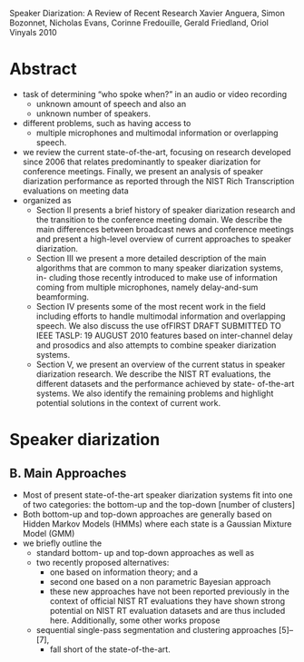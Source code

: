 Speaker Diarization: A Review of Recent Research
Xavier Anguera, Simon Bozonnet, Nicholas Evans, Corinne Fredouille, Gerald Friedland, Oriol Vinyals
2010

# Abstract

* task of determining “who spoke when?” in an audio or video recording 
  * unknown amount of speech and also an 
  * unknown number of speakers.
* different problems, such as having access to 
  * multiple microphones and multimodal information or overlapping speech.
* we review the current state-of-the-art, focusing on research developed since
  2006 that relates predominantly to speaker diarization for conference
  meetings. Finally, we present an analysis of speaker diarization performance
  as reported through the NIST Rich Transcription evaluations on meeting data
* organized as
  * Section II presents a brief history of speaker diarization research and the
    transition to the conference meeting domain.  We describe the main
    differences between broadcast news and conference meetings and present a
    high-level overview of current approaches to speaker diarization. 
  * Section III we present a more detailed description of the main algorithms
    that are common to many speaker diarization systems, in- cluding those
    recently introduced to make use of information coming from multiple
    microphones, namely delay-and-sum beamforming. 
  * Section IV presents some of the most recent work in the field including
    efforts to handle multimodal information and overlapping speech. We also
    discuss the use ofFIRST DRAFT SUBMITTED TO IEEE TASLP: 19 AUGUST 2010
    features based on inter-channel delay and prosodics and also attempts to
    combine speaker diarization systems. 
  * Section V, we present an overview of the current status in speaker
    diarization research. We describe the NIST RT evaluations, the different
    datasets and the performance achieved by state- of-the-art systems. We also
    identify the remaining problems and highlight potential solutions in the
    context of current work.

# Speaker diarization

## B. Main Approaches

* Most of present state-of-the-art speaker diarization systems fit into one of
  two categories: the bottom-up and the top-down [number of clusters]
* Both bottom-up and top-down approaches are generally based on Hidden Markov
  Models (HMMs) where each state is a Gaussian Mixture Model (GMM)
* we briefly outline the 
  * standard bottom- up and top-down approaches as well as
  * two recently proposed alternatives: 
    * one based on information theory; and a 
    * second one based on a non parametric Bayesian approach
    * these new approaches have not been reported previously in the context of
      official NIST RT evaluations they have shown strong potential on NIST RT
      evaluation datasets and are thus included here. Additionally, some other
      works propose 
  * sequential single-pass segmentation and clustering approaches [5]–[7],
    * fall short of the state-of-the-art.
